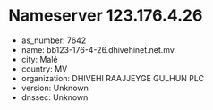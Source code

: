 # Nameserver 123.176.4.26

* as_number: 7642
* name: bb123-176-4-26.dhivehinet.net.mv.
* city: Malé
* country: MV
* organization: DHIVEHI RAAJJEYGE GULHUN PLC
* version: Unknown
* dnssec: Unknown
